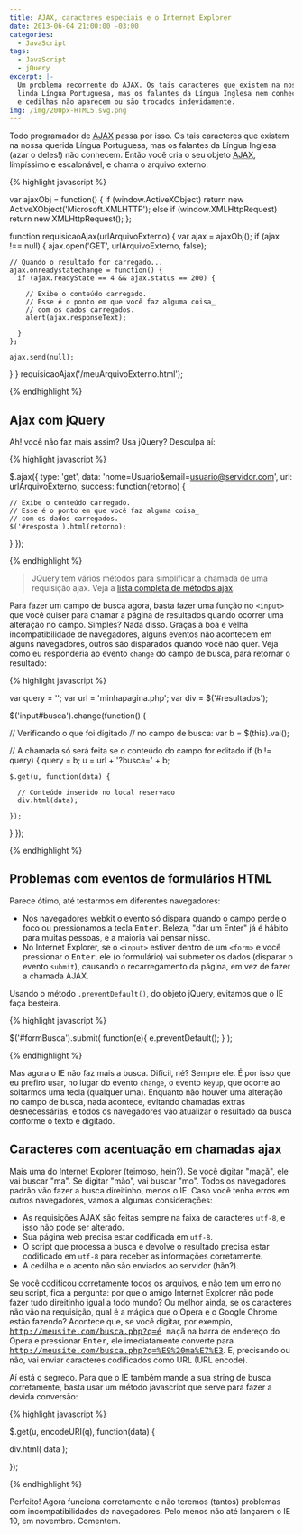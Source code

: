 ```yaml
---
title: AJAX, caracteres especiais e o Internet Explorer
date: 2013-06-04 21:00:00 -03:00
categories:
  - JavaScript
tags:
  - JavaScript
  - jQuery
excerpt: |-
  Um problema recorrente do AJAX. Os tais caracteres que existem na nossa
  linda Língua Portuguesa, mas os falantes da Língua Inglesa nem conhecem. Acentos
  e cedilhas não aparecem ou são trocados indevidamente.
img: /img/200px-HTML5.svg.png
---
```


Todo programador de <abbr title="Asynchronous Javascript and XML (Javascript e XML Assíncronos)" lang="en">AJAX</abbr> passa por isso. Os tais caracteres que existem na nossa querida Língua Portuguesa, mas os falantes da Língua Inglesa (azar o deles!) não conhecem. Então você cria o seu objeto <abbr title="Asynchronous Javascript and XML (Javascript e XML Assíncronos)" lang="en">AJAX</abbr>, limpíssimo e escalonável, e chama o arquivo externo:


{% highlight javascript %}

var ajaxObj = function() {
    if (window.ActiveXObject) return new ActiveXObject('Microsoft.XMLHTTP');
    else if (window.XMLHttpRequest) return new XMLHttpRequest();
  };

function requisicaoAjax(urlArquivoExterno) {
  var ajax = ajaxObj();
  if (ajax !== null) {
    ajax.open('GET', urlArquivoExterno, false);

    // Quando o resultado for carregado...
    ajax.onreadystatechange = function() {
      if (ajax.readyState == 4 && ajax.status == 200) {

        // Exibe o conteúdo carregado.
        // Esse é o ponto em que você faz alguma coisa_
        // com os dados carregados.
        alert(ajax.responseText);

      }
    };

    ajax.send(null);

  }
}
requisicaoAjax('/meuArquivoExterno.html');

{% endhighlight %}


## Ajax com jQuery

Ah! você não faz mais assim? Usa jQuery? Desculpa aí:


{% highlight javascript %}

$.ajax({
  type: 'get',
  data: 'nome=Usuario&email=usuario@servidor.com',
  url: urlArquivoExterno,
  success: function(retorno) {

    // Exibe o conteúdo carregado.
    // Esse é o ponto em que você faz alguma coisa_
    // com os dados carregados.
    $('#resposta').html(retorno);

  }
});

{% endhighlight %}


> JQuery tem vários métodos para simplificar a chamada de uma requisição ajax. Veja a <a href="http://api.jquery.com/category/ajax/" lang="en" title="Ajax - jQuery API" target="_blank">lista completa de métodos ajax</a>.


Para fazer um campo de busca agora, basta fazer uma função no <code>&lt;input></code> que você quiser para chamar a página de resultados quando ocorrer uma alteração no campo. Simples? Nada disso. Graças à boa e velha incompatibilidade de navegadores, alguns eventos não acontecem em alguns navegadores, outros são disparados quando você não quer. Veja como eu responderia ao evento <code>change</code> do campo de busca, para retornar o resultado:


{% highlight javascript %}

var query = '';
var url = 'minhapagina.php';
var div = $('#resultados');

$('input#busca').change(function() {

  // Verificando o que foi digitado
  // no campo de busca:
  var b = $(this).val();

  // A chamada só será feita se o conteúdo do campo for editado
  if (b != query) {
    query = b;
    u = url + '?busca=' + b;

    $.get(u, function(data) {

      // Conteúdo inserido no local reservado
      div.html(data);

    });

  }
});

{% endhighlight %}


## Problemas com eventos de formulários HTML

Parece ótimo, até testarmos em diferentes navegadores:

- Nos navegadores webkit o evento só dispara quando o campo perde o foco ou pressionamos a tecla <kbd>Enter</kbd>. Beleza, "dar um Enter" já é hábito para muitas pessoas, e a maioria vai pensar nisso.
- No Internet Explorer, se o <code>&lt;input></code> estiver dentro de um <code>&lt;form></code> e você pressionar o <kbd>Enter</kbd>, ele (o formulário) vai submeter os dados (disparar o evento <code>submit</code>), causando o recarregamento da página, em vez de fazer a chamada AJAX.


Usando o método <code>.preventDefault()</code>, do objeto jQuery, evitamos que o IE faça besteira.


{% highlight javascript %}

$('#formBusca').submit( function(e){ e.preventDefault(); } );

{% endhighlight %}


Mas agora o IE não faz mais a busca. Difícil, né? Sempre ele. É por isso que eu prefiro usar, no lugar do evento <code>change</code>, o evento <code>keyup</code>, que ocorre ao soltarmos uma tecla (qualquer uma). Enquanto não houver uma alteração no campo de busca, nada acontece, evitando chamadas extras desnecessárias, e todos os navegadores vão atualizar o resultado da busca conforme o texto é digitado.

## Caracteres com acentuação em chamadas ajax

Mais uma do Internet Explorer (teimoso, hein?). Se você digitar "maçã", ele vai buscar "ma". Se digitar "mão", vai buscar "mo". Todos os navegadores padrão vão fazer a busca direitinho, menos o IE. Caso você tenha erros em outros navegadores, vamos a algumas considerações:

- As requisições AJAX são feitas sempre na faixa de caracteres <code>utf-8</code>, e isso não pode ser alterado.
- Sua página web precisa estar codificada em <code>utf-8</code>.
- O script que processa a busca e devolve o resultado precisa estar codificado em <code>utf-8</code> para receber as informações corretamente.
- A cedilha e o acento não são enviados ao servidor (hãn?).


Se você codificou corretamente todos os arquivos, e não tem um erro no seu script, fica a pergunta: por que o amigo Internet Explorer não pode fazer tudo direitinho igual a todo mundo? Ou melhor ainda, se os caracteres não vão na requisição, qual é a mágica que o Opera e o Google Chrome estão fazendo? Acontece que, se você digitar, por exemplo, <kbd>http://meusite.com/busca.php?q=é maçã</kbd> na barra de endereço do Opera e pressionar <kbd>Enter</kbd>, ele imediatamente converte para <kbd>http://meusite.com/busca.php?q=%E9%20ma%E7%E3</kbd>. E, precisando ou não, vai enviar caracteres codificados como URL (URL encode).

Aí está o segredo. Para que o IE também mande a sua string de busca corretamente, basta usar um método javascript que serve para fazer a devida conversão:


{% highlight javascript %}

$.get(u, encodeURI(q), function(data) {

   div.html( data );

});

{% endhighlight %}


Perfeito! Agora funciona corretamente e não teremos (tantos) problemas com incompatibilidades de navegadores. Pelo menos não até lançarem o IE 10, em novembro. Comentem.